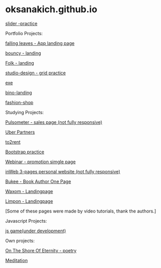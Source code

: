 # oksanakich.github.io
[slider -practice](https://oksanakich.github.io/slider/src/)

Portfolio Projects:


[falling leaves - App landing page](https://oksanakich.github.io/falling_leaves/src/)

[bouncy - landing](https://oksanakich.github.io/bouncy/src/)

[Folk - landing](https://oksanakich.github.io/folk/src/)

[studio-design - grid practice](https://oksanakich.github.io/studio-design/)

[exe](https://oksanakich.github.io/exe/)

[bino-landing](https://oksanakich.github.io/bino-landing/)

[fashion-shop](https://oksanakich.github.io/fashion-shop/src/)

Studying Projects:

[Pulsometer - sales page (not fully responsive)](https://oksanakich.github.io/pulsometer/src/)

[Uber Partners](https://oksanakich.github.io/uber/)

[to2rent](https://oksanakich.github.io/rent/)

[Bootstrap practice](https://oksanakich.github.io/bootstrap/)

[Webinar - promotion simgle page](https://oksanakich.github.io/wordpress/)

[inWeb 3-pages personal website (not fully responsive)](https://oksanakich.github.io/inweb/)

[Bukee - Book Author One Page](https://oksanakich.github.io/Bukee/)

[Waxom - Landingpage ](https://oksanakich.github.io/Waxom/ "2nd Studying Project")

[Limpon - Landingpage](https://oksanakich.github.io/Limbon/ "1st studying project.Landingpage.")

[Some of these pages were made by video tutorials, thank the authors.]





Javascript Projects:

[js game(under development)](https://oksanakich.github.io/js-game/)





Own projects:


[On The Shore Of Eternity - poetry](https://oksanakich.github.io/shore-of-eternity/src/)

[Meditation](https://oksanakich.github.io/meditation/src/)
